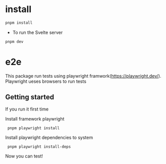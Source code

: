 # install

```js
pnpm install
```

- To run the Svelte server
```js
pnpm dev
```

# e2e

This package run tests using playwright framwork(https://playwright.dev/).
Playwright ueses browsers to run tests

## Getting started

If you run it first time

Install framework playwright

```
 pnpm playwright install
```

Install playwright dependencies to system

```
 pnpm playwright install-deps
```

Now you can test!
